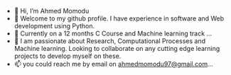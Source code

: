 - 👋 Hi, I’m Ahmed Momodu
- 👀 Welcome to my github profile. I have experience in software and Web development using Python. 
- 🌱 Currently on a 12 months C Course and Machine learning track ...
- 💞️ I am passionate about Research, Computational Processes and Machine learning. Looking to collaborate on any cutting edge learning projects to develop myself on these.
- 📫 you could reach me by email on ahmedmomodu97@gmail.com...

<!---
phatspida/phatspida is a ✨ special ✨ repository because its `README.md` (this file) appears on your GitHub profile.
You can click the Preview link to take a look at your changes.
--->
